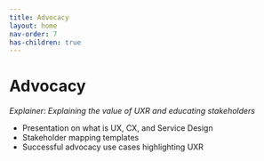 ```yaml
---
title: Advocacy
layout: home
nav-order: 7
has-children: true
---
```


# Advocacy 
_Explainer: Explaining the value of UXR and educating stakeholders_
* Presentation on what is UX, CX, and Service Design 
* Stakeholder mapping templates 
* Successful advocacy use cases highlighting UXR 
